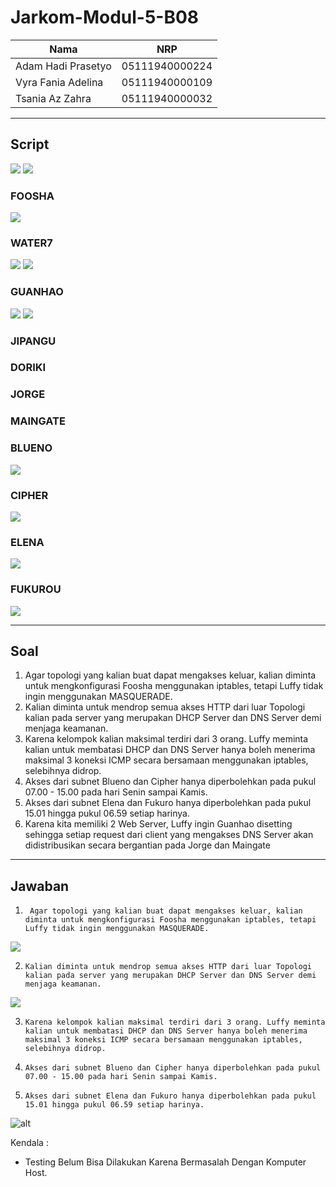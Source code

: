 # Jarkom-Modul-5-B08

Nama | NRP |
--- | --- | 
Adam Hadi Prasetyo | 05111940000224 |
Vyra Fania Adelina | 05111940000109 |
Tsania Az Zahra | 05111940000032 |
___________
## Script
![](img_modul5/config.PNG)
![](img_modul5/modul-5-subnet.png)
### FOOSHA
![](img_modul5\foosha_script.PNG)
### WATER7
![](img_modul5/water7_script.PNG)
![](img_modul5/water7_iscdhcprelay.PNG)
### GUANHAO
![](img_modul5/guanhao_script.PNG)
![](img_modul5/guanhao_iscdhcprelay.PNG)
### JIPANGU
### DORIKI
### JORGE
### MAINGATE
### BLUENO
![](img_modul5/blueno_script.PNG)
### CIPHER
![](img_modul5/cipher_script.PNG)
### ELENA
![](img_modul5/elena_script.PNG)
### FUKUROU
![](img_modul5/fukurou_script.PNG)
___________
## Soal
1. Agar topologi yang kalian buat dapat mengakses keluar, kalian diminta untuk mengkonfigurasi Foosha menggunakan iptables, tetapi Luffy tidak ingin menggunakan MASQUERADE.
2. Kalian diminta untuk mendrop semua akses HTTP dari luar Topologi kalian pada server yang merupakan DHCP Server dan DNS Server demi menjaga keamanan.
3. Karena kelompok kalian maksimal terdiri dari 3 orang. Luffy meminta kalian untuk membatasi DHCP dan DNS Server hanya boleh menerima maksimal 3 koneksi ICMP secara bersamaan menggunakan iptables, selebihnya didrop.
4. Akses dari subnet Blueno dan Cipher hanya diperbolehkan pada pukul 07.00 - 15.00 pada hari Senin sampai Kamis.
5. Akses dari subnet Elena dan Fukuro hanya diperbolehkan pada pukul 15.01 hingga pukul 06.59 setiap harinya.
6. Karena kita memiliki 2 Web Server, Luffy ingin Guanhao disetting sehingga setiap request dari client yang mengakses DNS Server akan didistribusikan secara bergantian pada Jorge dan Maingate
____
## Jawaban
1. ` Agar topologi yang kalian buat dapat mengakses keluar, kalian diminta untuk mengkonfigurasi Foosha menggunakan iptables, tetapi Luffy tidak ingin menggunakan MASQUERADE.`
   
![](img_modul5/no1.PNG)

2. `Kalian diminta untuk mendrop semua akses HTTP dari luar Topologi kalian pada server yang merupakan DHCP Server dan DNS Server demi menjaga keamanan.`

![](img_modul5/no2.PNG)

3. `Karena kelompok kalian maksimal terdiri dari 3 orang. Luffy meminta kalian untuk membatasi DHCP dan DNS Server hanya boleh menerima maksimal 3 koneksi ICMP secara bersamaan menggunakan iptables, selebihnya didrop.`

4. `Akses dari subnet Blueno dan Cipher hanya diperbolehkan pada pukul 07.00 - 15.00 pada hari Senin sampai Kamis.`

5. `Akses dari subnet Elena dan Fukuro hanya diperbolehkan pada pukul 15.01 hingga pukul 06.59 setiap harinya.`


![alt](img_modul5/no5.PNG)

Kendala :
- Testing Belum Bisa Dilakukan Karena Bermasalah Dengan Komputer Host.
